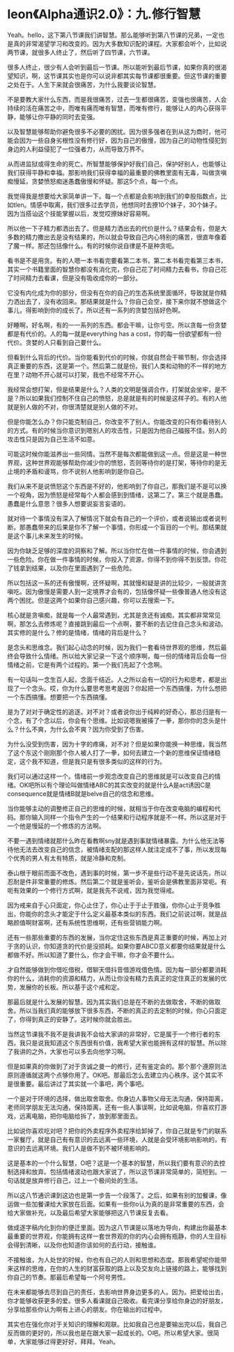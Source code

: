 # leon《Alpha通识2.0》：九.修行智慧

Yeah。hello，这下第八节课我们讲智慧。那么能够听到第八节课的兄弟，一定也是真的非常渴望学习和改变的。因为大多数知识配的课程。大家都会听个，比如说两节课，就很多人终止了，然后听了四节课，六节课。

很多人终止，很少有人会听到最后一节课。所以能听到最后节课，如果你真的很渴望知识，啊，这节课其实也是你可以说非都其实每节课都很重要。但这节课的重要之处在于。人生下来就会很痛苦，为什么我要谈论智慧。

不是要教大家什么东西，而是我很痛苦，过去一生都很痛苦，变强也很痛苦，人会持续的活在痛苦之中，而唯有痛而唯有智慧，而唯有修行，能够让人的内心获得平静，能够让你平静的同时去变强。

以及智慧能够帮助你避免很多不必要的困扰。因为很多强者在到从这为商时，他可能会因为一些自身劣根性没有修行好，因为自己的傲慢，因为自己的动物性侵犯到身边的人利益侵犯了一位强者力，从而导致万界不。

从而进监狱或得生命的死亡。所智慧能够保护好我们自己，保护好别人，也能够让我们获得平静和幸福。那影响我们获得幸福的最重要的佛教里面有无毒，叫做贪嗔痴慢延，贪婪愤怒痴迷愚蠢傲慢和怀疑。那这5个点，每一个点。

我觉得我是想要给大家简单讲一下。每一个点都是会影响到我们的幸股指数点，比如tlen。情感中取离，我们很多过去学员，他想同时去撩10个妹子，30个妹子。因为当搭讪这个技能掌握以后，发觉哎撩妹好容易啊。

所以他一下子精力都洒出去了。但是精力洒出去的代价是什么？结果会有，但是大多数的精力撒出去是没有结果的，所以就会导致自己内心特别的痛苦，很直年像着了魔一样。那还包括像什么。有的时候你说自律是不是种贪呃。

看书是不是用贪。有的人嗯一本书看完要看第二本书，第二本书看完看第三本书，其实一个书籍里面的智慧你都没有消化完，你自己花了时间精力去看书，你自己花了时间精力去看课，但是没有吸收成你的一部分。

它没有内化成为你的部分，但没有在你的自己的生态系统里面循环，导致就是你精力洒出去了，没有收回来。那结果就是什么？你自己会空，接下来你就不想做这个事儿，得影响到你的成长了。所以还有一系列的贪婪包括好色啊。

好睡啊，好名啊，有的一一系列的东西。都会干嘛，让你亏空。所以贪每一份贪婪都是有代价的。人的每一就是everything has a cost，你的每一份欲望都有一份代价。贪婪的人只看到自己要什么。

但看到什么背后的代价。当你能看到代价的时候，你就自然会干嘛节制，你会选择真正重要的东西，这是第一个。然后第二就是份。我们人类和动物的不一样的地方在里？动物不开心就可以打架，我也不经常不开心。

我经常会想打架，但是结果是什么？人类的文明是强调合作，打架就会坐牢，是不是？所以如果我们控制不住自己的愤怒，总是就是有的时候是这样子的。有的人他就是别人做的不对，你很清楚就是别人做的不对。

但是你能怎么办？你只能克制自己，你改变不了别人。你能改变的只有你看待别人的方式。有的时候当你意识到嗯别人的攻击性，只是因为他自己福报不佳。别人的攻击性只是因为自己生活不如意。

可能这时候你能滋养出一些同情。当然不是每次都能做到这一点。但是这是一种世界观，这种世界观能够帮助你减少你的愤怒，否则等待你的是打架，等待你的是无止境的矛盾和谩骂，你不说别人他影响到是你自己。

我们从来不是说愤怒这个东西是不好的，他影响到了你自己，那我们是不是可以换一个视角，因为愤怒是经常每个人都会感到到情绪，这第二了。第三个就是愚蠢。愚蠢是什么意思？很多人想要说妄言妄语的。

就对待一个事情没有深入了解情况下就会有自己的一个评价，或者说输出或者说判断。那愚蠢带来的后果是你不了解一个事情，你形成一个盲目的一个判。那结果就是这个事儿未来发生的时候。

因为你缺乏足够的深度的洞察和了解。所以当你忙在做一件事情的时候，你会遇到一些危险。你在做一件事情的时候，你投入了资源，你得不到你得不到反馈。你花了钱拿到结果，以及你在里面遇到了一些危险。

所以包括这一系的还有傲慢啊，还怀疑啊，其就慢和疑是讲的比较少，一般就讲贪嗔吃。因为傲慢是需要人到一定境界才会有的，包括像怀疑一些像普通人他没有这两个困扰。但是这两个如果你自己感兴趣，你可以去搜索一下。

核心就是贪嗔痴，就是每一个人最常遇到，尤其是贪还有诚痴，其实都非常常见啊，那怎么去修炼呢？直接跳到最后一个点啊，要不断的去记住自己念头和波动。其实修的是什么？修的是情绪，情绪的背后是什么？

是念头和思维念。我们起心动念的时候，因为我们一套看待世界观的思维，然后最终会导致什么情绪。所以给大家记录一下这个顺序啊，每一份的情绪背后会每一份情绪之前，它是有两个过程的。第一个我们先起了个念啊。

有一句话叫一念生百人起，念面千结近。人之所以会有一切的行为和思考，都是出现了一个念头。哎，你为什么要思考思考是因？你起把一个东西搞懂，为什么想把一个东西搞懂。想要把一个东西搞懂。

是为了对对于确定性的追逐。对不对？或者说你出于纯粹的好奇心，那总归是有一个念，有了个念以后，你会有个思维。比如说嗯我被揍了一拳，那你你的念头是什么？什么不爽，为什么会不爽？因为你受到了伤害。

为什么没受到伤害，因为十字的疼痛，对不对？但是如果你能换一种思维，我当然了这个东这个刚刚那个你人被人打了一拳，如何去建立一个新的思维保证情绪稳定，这个我不知道，但是我只是有很多类似的这样的行为。

我们可以通过这样一个。情绪前一步观念改变自己的思维就是可以改变自己的情绪。OK吧所以有个理论叫做情绪ABC的其实改变的就是什么A是act诱因C是 consequence就是情绪B就是belve自己的信念和思维。

当你能够主动的调整修正自己的思维的时候，就相当于你在改变电脑的编程和代码。那你输入同样一个指令产生的一个结果和行动程序就是不一样。所以这是对于一个他是慢延的一个修炼的方法啊。

不要一遇到情绪就那什么昨在看教啊sny就是遇到事就情绪暴露。为什么他无法等待他无法去改变自己的信念，被情绪支配的那这样人就注定成不了事，所以发现每个优秀的男人有太有特质，就是冷静和克制。

泰山根于眼前而面不改色，遇到事的时候，第一步不是些行动不是先说话先，所以忍耐是件非常重要的修炼。然后第二个就是鉴听会，鉴听会是佛教里面非常呃。有呃有效果的一个修行方式啊，就是我先不说戒，因为我觉得戒。

因为戒来自于心只面定，你心止住了，你心止于于止于胜强，你你心止于竞争胜出，你能你的念头才能定于什么定义最基本类似的东西。我们之前说过啊，就是战略颜值啊财富啊，还有系统性思维啊，还有些营销能力啊。

还有一些那些重要的东西的发展，当你定住这些东西是真正重要的时候，再加上对于贪的认识，你知道贪的代价是没损耗。如果你要ABCD意义都要你结果就是什么都做不好。所以知道了要什么，你才会干嘛，你才会不要什么。

才自然能够做到你借吃借税，借聊天借抖音借游戏借色情。因为每一部分都要消耗你的什么，消耗你的资源和精力，从而让你没有精力去真正的定住真正的发展的优势，发展你的长板。所以基于这个戒和定。

那最后就是什么发展的智慧。因为其实我们总是在不断的去做取舍，不断的做取舍。所以当我们真的能够放下很多东西，不断的真正的去定制的时候，你心只面定了，你得到真正的安静了。这时候你就会胜出。

当然这节课我不我不是我讲我不会给大家讲的非常好，它是属于一个修行者的东西，我只是说我知道这个东西很有价值，我希望大家也能拥有这样的智慧。所以除了我讲的之外，大家也可以多去向他学习啊。

但是如果真的你做到了对于贪诚之曼一的修行，还有鉴定会的。那个那个遵原则法原则遵循就这两个点够你用了。OK吧。那最后怎么去建立内心秩序。这个其实不是很重要。最后讲过了其实就一个事吧，两个事吧。

一个是对于环境的选择，做出取舍取舍。你身边人事物父母无法沟通，保持距离，老师同学朋友无法沟通，保持距离，还有一些人事误啊，比如说电脑，你喜欢打游戏，远离电脑，把你电脑给拆了，放到那里面去。

比如说你喜欢吃对吧？把你的外卖程序外卖程序给卸掉了，你自己就是专门的联系一家餐厅，就是自己有有意识的去远离一些环境，人就是会受环境影响影响的，有意识的去远离环境。我们人是做不到不被环境影响的。

这是基本的一个什么智慧，O吧？这是一个基本的智慧，所以我们要有意识的去控制选择和放弃。包括情绪波动也跟大家说了，所以这节课非常简单的，简短到。一句话就是放弃修行自己，过上一个极间处的生活。

所以这八节通识课到这边也是第一步告一个段落了。之后，如果有别的加餐课，像运做一些加餐课给大家放在后面。如果有一些你o认为真的是非常重要的东西，会给大家做补充，以及最后希望大家能够把这八节课反复去看。

做成逐字稿内化到你的便迁里面。因为这八节课是以落地为导向，构建出你最基本最重要的世界观，你能拥有这样一套世界观的你的内心会拥有瓶静，你的人生目标会得到清晰，以及你也知道你该如何的去行动，接触谁。

不接触谁，为人处世的时候，你也有自己的人则和思想和态度。那我希望呢你能带来这样的思维，在你的人生的财富获取的路上以及交友向上链接的路上，能够找到你自己的节奏。那最后希望每一个阿号男性。

在未来都能够去尽到自己的责任，去影响世界身边更多的人。因为。把爱给出去，你才能够收获更多的爱。很多人看课就自己吸收。看完课分享给你身边的好朋友，分享给那些你认为啊有上进心的朋友。你在输出的过程中。

其实也在强化你对于关知识的理解和观联。比如我自己也是要输出完以后，我自己反而做的更好的，所以我也是在跟大家一起成长的。O吧。所以希望大家。很简单，大家能够过得更好好，拜拜。Yeah。

